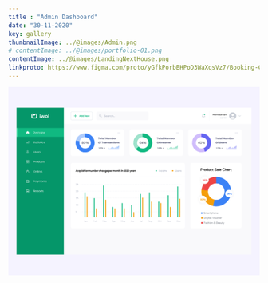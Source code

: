 ```yaml
---
title : "Admin Dashboard"
date: "30-11-2020"
key: gallery
thumbnailImage: ../@images/Admin.png
# contentImage: ../@images/portfolio-01.png
contentImage: ../@images/LandingNextHouse.png
linkproto: https://www.figma.com/proto/yGfkPorbBHPoD3WaXqsVz7/Booking-Car-Wash?node-id=387%3A10385&scaling=scale-down&page-id=17%3A598&starting-point-node-id=324%3A9294&show-proto-sidebar=0
---
```



![alt text](../@images/Admin.png)
